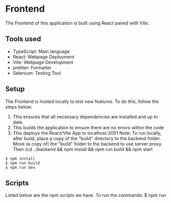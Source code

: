 # Frontend
The Frontend of this application is built using React paired with Vite. 

## Tools used
- TypeScript: Main language
- React: Webpage Deployment
- Vite: Webpage Development 
- prettier: Formatter
- Selenium: Testing Tool

## Setup
The Frontend is hosted locally to test new features. To do this, follow
the steps below:

1. This ensures that all necessary dependencies are installed and up to date.
2. This builds the application to ensure there are no errors within the code
3. This deploys the React/Vite App to localhost:3001
Note: To run locally, after build, place a copy of the "build" directory to the backend folder.
      Move (a copy of) the "build" folder to the backend to use server proxy.
      Then (cd ../backend && npm install && npm run build && npm start

```plaintext
$ npm install
$ npm run build
$ npm run dev
```


## Scripts
Listed below are the npm scripts we have. 
To run the commands: $ npm run <script name>
1. build: Compiles the TypeScript code to JavaScript code and Builds Vite.
2. dev: Deploys the React/Vite Webpage on localhost:3001
3. preview: vite preview
4. test: Runs the main test suite for web scraping the frontend.
5. auto-grader-test: ?
6. lint: Runs the linter. Is set to fix any errors it can fix. It is recommended to configure your IDE to run the linter upon every save of a file.
7. format: Runs prettier. Ensures that the format of the code is correct.

## Usage
Once all setup steps have been followed, the frontend can be run locally. The steps below outline how:
1. $ npm run build
2. $ npm run dev
At this point, the frontend is running locally.

## Folders
- build: Contains all necessities after running npm run build
- public: Contains images used within the webpage
- src: All source code for the frontend.
- components: Contains classes for formatting and objects within the Webpage.
- tests: Contains both Unit tests for each webpage tab, plus the complete web scrape for the entire webpage. 

## Files
- eslint.config.js: ESLint linter setup.
- package.json: Scripts and dependencies.
- package-lock.json: dependencies.
- tsconfig.compile.json: Extends tsconfig.json. Used by the build script to avoid compilation of test files.
- tsconfig.json: TypeScript configuration.
- vite.config.ts: Vite configuration.








